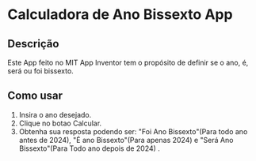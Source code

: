 # Calculadora de Ano Bissexto App

## Descrição

Este App feito no MIT App Inventor tem o propósito de definir se o ano, é, será ou foi bissexto.

## Como usar

1. Insira o ano desejado.
2. Clique no botao Calcular.
3. Obtenha sua resposta podendo ser: "Foi Ano Bissexto"(Para todo ano antes de 2024), "É ano Bissexto"(Para apenas 2024) e "Será Ano Bissexto"(Para Todo ano depois de 2024) .
